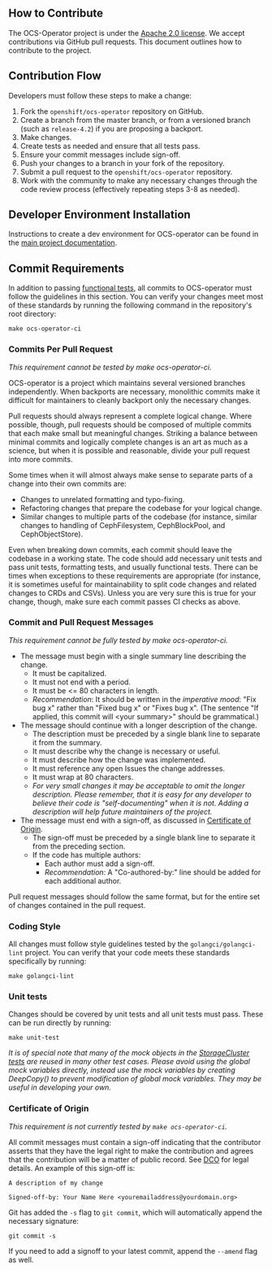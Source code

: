 ## How to Contribute

The OCS-Operator project is under the [Apache 2.0 license](LICENSE). We accept
contributions via GitHub pull requests. This document outlines how to
contribute to the project.

## Contribution Flow

Developers must follow these steps to make a change:

1. Fork the `openshift/ocs-operator` repository on GitHub.
2. Create a branch from the master branch, or from a versioned branch (such
   as `release-4.2`) if you are proposing a backport.
3. Make changes.
4. Create tests as needed and ensure that all tests pass.
5. Ensure your commit messages include sign-off.
6. Push your changes to a branch in your fork of the repository.
7. Submit a pull request to the `openshift/ocs-operator` repository.
8. Work with the community to make any necessary changes through the code
   review process (effectively repeating steps 3-8 as needed).

## Developer Environment Installation

Instructions to create a dev environment for OCS-operator can be found in the
[main project documentation](./README.md#installation-of-development-builds).

## Commit Requirements

In addition to passing [functional tests](./README.md#functional-tests), all
commits to OCS-operator must follow the guidelines in this section. You can
verify your changes meet most of these standards by running the following
command in the repository's root directory:

```
make ocs-operator-ci
```

### Commits Per Pull Request

*This requirement cannot be tested by make ocs-operator-ci.*

OCS-operator is a project which maintains several versioned branches
independently. When backports are necessary, monolithic commits make it
difficult for maintainers to cleanly backport only the necessary changes.

Pull requests should always represent a complete logical change. Where
possible, though, pull requests should be composed of multiple commits that
each make small but meaningful changes. Striking a balance between minimal
commits and logically complete changes is an art as much as a science, but
when it is possible and reasonable, divide your pull request into more commits.

Some times when it will almost always make sense to separate parts of a change
into their own commits are:
- Changes to unrelated formatting and typo-fixing.
- Refactoring changes that prepare the codebase for your logical change.
- Similar changes to multiple parts of the codebase (for instance, similar
  changes to handling of CephFilesystem, CephBlockPool, and CephObjectStore).

Even when breaking down commits, each commit should leave the codebase in a
working state. The code should add necessary unit tests and pass unit tests,
formatting tests, and usually functional tests. There can be times when
exceptions to these requirements are appropriate (for instance, it is sometimes
useful for maintainability to split code changes and related changes to CRDs
and CSVs). Unless you are very sure this is true for your change, though, make
sure each commit passes CI checks as above.

### Commit and Pull Request Messages

*This requirement cannot be fully tested by make ocs-operator-ci.*

- The message must begin with a single summary line describing the change.
  - It must be capitalized.
  - It must not end with a period.
  - It must be <= 80 characters in length.
  - *Recommendation*: It should be written in the *imperative mood*: "Fix bug x"
    rather than "Fixed bug x" or "Fixes bug x". (The sentence "If applied, this
    commit will \<your summary\>" should be grammatical.)
- The message should continue with a longer description of the change.
  - The description must be preceded by a single blank line to separate it from
    the summary.
  - It must describe why the change is necessary or useful.
  - It must describe how the change was implemented.
  - It must reference any open Issues the change addresses.
  - It must wrap at 80 characters.
  - *For very small changes it may be acceptable to omit the longer description.
    Please remember, that it is easy for any developer to believe their code is
    "self-documenting" when it is not. Adding a description will help future
    maintainers of the project.*
- The message must end with a sign-off, as discussed in [Certificate of
  Origin](#certificate-of-origin).
  - The sign-off must be preceded by a single blank line to separate it from
    the preceding section. 
  - If the code has multiple authors:
     - Each author must add a sign-off.
     - *Recommendation*: A "Co-authored-by:" line should be added for each
       additional author.

Pull request messages should follow the same format, but for the entire set of
changes contained in the pull request.

### Coding Style

All changes must follow style guidelines tested by the `golangci/golangci-lint`
project. You can verify that your code meets these standards specifically by
running:

```
make golangci-lint
```

### Unit tests

Changes should be covered by unit tests and all unit tests must pass. These
can be run directly by running:

```
make unit-test
``` 

*It is of special note that many of the mock objects in the [StorageCluster
tests](./pkg/controller/storagecluster/storagecluster_controller_test.go) are
reused in many other test cases. Please avoid using the global mock variables directly, instead use the mock variables by creating DeepCopy() to prevent modification of global mock variables. They may be useful in developing your own.*

### Certificate of Origin

*This requirement is not currently tested by `make ocs-operator-ci`.*

All commit messages must contain a sign-off indicating that the contributor
asserts that they have the legal right to make the contribution and agrees
that the contribution will be a matter of public record. See [DCO](./DCO) for
legal details. An example of this sign-off is:

```
A description of my change

Signed-off-by: Your Name Here <youremailaddress@yourdomain.org>
```

Git has added the `-s` flag to `git commit`, which will automatically
append the necessary signature:

```
git commit -s
```

If you need to add a signoff to your latest commit, append the `--amend` flag
as well.
